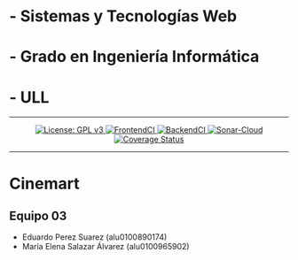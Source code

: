 
# - Sistemas y Tecnologías Web

# - Grado en Ingeniería Informática

# - ULL



***
<p align="center">
    <a href="https://github.com/SyTW-2122/E03/blob/main/LICENSE">
    <img alt="License: GPL v3" src="https://img.shields.io/github/license/SyTW-2122/E03">
</a>
<a href="https://github.com/SyTW-2122/E03/actions/workflows/CI-frontend.yml">
    <img alt="FrontendCI" src="https://github.com/SyTW-2122/E03/actions/workflows/CI-frontend.yml/badge.svg">
</a>
<a href="https://github.com/SyTW-2122/E03/actions/workflows/CI-backend.yml">
    <img alt="BackendCI" src="https://github.com/SyTW-2122/E03/actions/workflows/CI-backend.yml/badge.svg">
</a>
<a href="https://github.com/SyTW-2122/E03/actions/workflows/sonarCloud.yml">
    <img alt="Sonar-Cloud" src="https://github.com/SyTW-2122/E03/actions/workflows/sonarCloud.yml/badge.svg?branch=main">
</a>
<a href='https://coveralls.io/github/SyTW-2122/E03?branch=desarrollo'><img src='https://coveralls.io/repos/github/SyTW-2122/E03/badge.svg?branch=main' alt='Coverage Status' />
</a>


***

# Cinemart

## Equipo 03

* Eduardo Perez Suarez (alu0100890174)
* María Elena Salazar Álvarez (alu0100965902)

